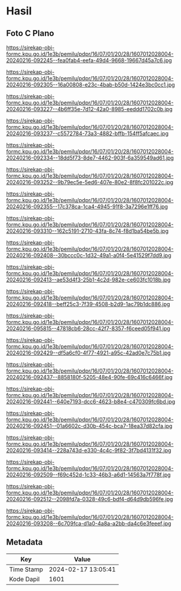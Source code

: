 # Hasil

## Foto C Plano

https://sirekap-obj-formc.kpu.go.id/1e3b/pemilu/pdpr/16/07/01/20/28/1607012028004-20240216-092245--fea0fab4-eefa-49d4-9668-19667d45a7c6.jpg

https://sirekap-obj-formc.kpu.go.id/1e3b/pemilu/pdpr/16/07/01/20/28/1607012028004-20240216-092305--16a00808-e23c-4bab-b50d-1424e3bc0cc1.jpg

https://sirekap-obj-formc.kpu.go.id/1e3b/pemilu/pdpr/16/07/01/20/28/1607012028004-20240216-093227--4b6ff35e-7d12-42a0-8985-eeddd1702c0b.jpg

https://sirekap-obj-formc.kpu.go.id/1e3b/pemilu/pdpr/16/07/01/20/28/1607012028004-20240216-093237--c5572784-73a3-4882-bffb-154ff5afcaec.jpg

https://sirekap-obj-formc.kpu.go.id/1e3b/pemilu/pdpr/16/07/01/20/28/1607012028004-20240216-092334--18dd5f73-8de7-4462-903f-6a359549ad61.jpg

https://sirekap-obj-formc.kpu.go.id/1e3b/pemilu/pdpr/16/07/01/20/28/1607012028004-20240216-093252--9b79ec5e-5ed6-407e-80e2-8f8fc201022c.jpg

https://sirekap-obj-formc.kpu.go.id/1e3b/pemilu/pdpr/16/07/01/20/28/1607012028004-20240216-092355--17c378ca-1ca4-4945-91f8-3a7296e1ff76.jpg

https://sirekap-obj-formc.kpu.go.id/1e3b/pemilu/pdpr/16/07/01/20/28/1607012028004-20240216-093310--162c5191-2710-43fa-8c74-f8d1ba54be5b.jpg

https://sirekap-obj-formc.kpu.go.id/1e3b/pemilu/pdpr/16/07/01/20/28/1607012028004-20240216-092408--30bccc0c-1d32-49a1-a0f4-5e41529f7dd9.jpg

https://sirekap-obj-formc.kpu.go.id/1e3b/pemilu/pdpr/16/07/01/20/28/1607012028004-20240216-092413--ae53d4f3-25b1-4c2d-982e-ce603fc1018b.jpg

https://sirekap-obj-formc.kpu.go.id/1e3b/pemilu/pdpr/16/07/01/20/28/1607012028004-20240216-092418--beff25c3-7f39-4508-b2d9-1ac79b1dc886.jpg

https://sirekap-obj-formc.kpu.go.id/1e3b/pemilu/pdpr/16/07/01/20/28/1607012028004-20240216-095815--47818cb6-28cc-42f7-8357-f6ceed05f941.jpg

https://sirekap-obj-formc.kpu.go.id/1e3b/pemilu/pdpr/16/07/01/20/28/1607012028004-20240216-092429--df5a6cf0-4f77-4921-a95c-42ad0e7c75b1.jpg

https://sirekap-obj-formc.kpu.go.id/1e3b/pemilu/pdpr/16/07/01/20/28/1607012028004-20240216-092437--8858180f-5205-48e4-90fe-69c416c6466f.jpg

https://sirekap-obj-formc.kpu.go.id/1e3b/pemilu/pdpr/16/07/01/20/28/1607012028004-20240216-092441--640e7193-dcc6-4623-b8e4-c470309fc6bd.jpg

https://sirekap-obj-formc.kpu.go.id/1e3b/pemilu/pdpr/16/07/01/20/28/1607012028004-20240216-092451--01a6602c-d30b-454c-bca7-18ea37d82cfa.jpg

https://sirekap-obj-formc.kpu.go.id/1e3b/pemilu/pdpr/16/07/01/20/28/1607012028004-20240216-093414--228a743d-e330-4c4c-9f82-3f7bd4131f32.jpg

https://sirekap-obj-formc.kpu.go.id/1e3b/pemilu/pdpr/16/07/01/20/28/1607012028004-20240216-092509--f69c452d-1c33-46b3-a6d1-14563a7f778f.jpg

https://sirekap-obj-formc.kpu.go.id/1e3b/pemilu/pdpr/16/07/01/20/28/1607012028004-20240216-092512--2098fd7a-0328-49c6-bdf4-d64d9db596fe.jpg

https://sirekap-obj-formc.kpu.go.id/1e3b/pemilu/pdpr/16/07/01/20/28/1607012028004-20240216-093208--6c709fca-d1a0-4a8a-a2bb-da4c6e3feeef.jpg


## Metadata

| Key        | Value               |
| ---------- | ------------------- |
| Time Stamp | 2024-02-17 13:05:41 |
| Kode Dapil | 1601                |



